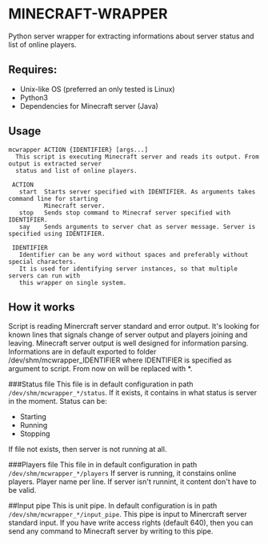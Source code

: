 MINECRAFT-WRAPPER
=================

Python server wrapper for extracting informations about server status and list of online players.

Requires:
-----------------
* Unix-like OS (preferred an only tested is Linux)
* Python3
* Dependencies for Minecraft server (Java)

Usage
-----------------
```
mcwrapper ACTION {IDENTIFIER} [args...]
  This script is executing Minecraft server and reads its output. From output is extracted server
  status and list of online players.

 ACTION
   start  Starts server specified with IDENTIFIER. As arguments takes command line for starting
          Minecraft server.
   stop   Sends stop command to Minecraf server specified with IDENTIFIER.
   say    Sends arguments to server chat as server message. Server is specified using IDENTIFIER.

 IDENTIFIER
   Identifier can be any word without spaces and preferably without special characters.
   It is used for identifying server instances, so that multiple servers can run with
   this wrapper on single system.
```

How it works
-----------------
Script is reading Minercraft server standard and error output. It's looking for
known lines that signals change of server output and players joining and leaving.
Minecraft server output is well designed for information parsing. Informations are
in default exported to folder /dev/shm/mcwrapper_IDENTIFIER where IDENTIFIER is
specified as argument to script. From now on will be replaced with *.

###Status file
This file is in default configuration in path `/dev/shm/mcwrapper_*/status`.
If it exists, it contains in what status is server in the moment.
Status can be:
* Starting
* Running
* Stopping

If file not exists, then server is not running at all.

###Players file
This file in in default configuration in path `/dev/shm/mcwrapper_*/players` If
server is running, it constains online players. Player name per line.  If server
isn't runnint, it content don't have to be valid.

##Input pipe
This is unit pipe. In default configuration is in path
`/dev/shm/mcwrapper_*/input_pipe`.  This pipe is input to Minercraft server
standard input. If you have write access rights (default 640), then you can send
any command to Minecraft server by writing to this pipe.
